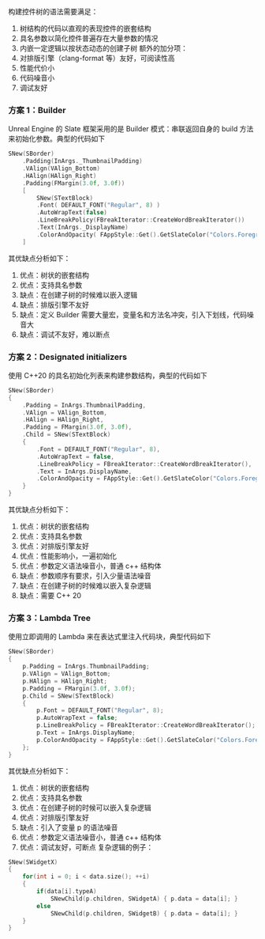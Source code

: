 构建控件树的语法需要满足：
1. 树结构的代码以直观的表现控件的嵌套结构
2. 具名参数以简化控件普遍存在大量参数的情况
3. 内嵌一定逻辑以按状态动态的创建子树
额外的加分项：
1. 对排版引擎（clang-format 等）友好，可阅读性高
2. 性能代价小
3. 代码噪音小
4. 调试友好
### 方案 1：Builder
Unreal Engine 的 Slate 框架采用的是 Builder 模式：串联返回自身的 build 方法来初始化参数。典型的代码如下
```C++
SNew(SBorder)
	.Padding(InArgs._ThumbnailPadding)
	.VAlign(VAlign_Bottom)
	.HAlign(HAlign_Right)
	.Padding(FMargin(3.0f, 3.0f))
	[
		SNew(STextBlock)
		.Font( DEFAULT_FONT("Regular", 8) )
		.AutoWrapText(false)
		.LineBreakPolicy(FBreakIterator::CreateWordBreakIterator())
		.Text(InArgs._DisplayName)
		.ColorAndOpacity( FAppStyle::Get().GetSlateColor("Colors.Foreground") )
	]
```
其优缺点分析如下：
1. 优点：树状的嵌套结构
2. 优点：支持具名参数
3. 缺点：在创建子树的时候难以嵌入逻辑
4. 缺点：排版引擎不友好
5. 缺点：定义 Builder 需要大量宏，变量名和方法名冲突，引入下划线，代码噪音大
6. 缺点：调试不友好，难以断点
### 方案 2：Designated initializers
使用 C++20 的具名初始化列表来构建参数结构，典型的代码如下
```c++
SNew(SBorder) 
{
	.Padding = InArgs.ThumbnailPadding,
	.VAlign = VAlign_Bottom,
	.HAlign = HAlign_Right,
	.Padding = FMargin(3.0f, 3.0f),
	.Child = SNew(STextBlock)
	{
		.Font = DEFAULT_FONT("Regular", 8),
		.AutoWrapText = false,
		.LineBreakPolicy = FBreakIterator::CreateWordBreakIterator(),
		.Text = InArgs.DisplayName,
		.ColorAndOpacity = FAppStyle::Get().GetSlateColor("Colors.Foreground")
	}
}
```
其优缺点分析如下：
1. 优点：树状的嵌套结构
2. 优点：支持具名参数
3. 优点：对排版引擎友好
4. 优点：性能影响小，一遍初始化
5. 优点：参数定义语法噪音小，普通 c++ 结构体
6. 缺点：参数顺序有要求，引入少量语法噪音
7. 缺点：在创建子树的时候难以嵌入复杂逻辑
8. 缺点：需要 C++ 20
### 方案 3：Lambda Tree
使用立即调用的 Lambda 来在表达式里注入代码块，典型代码如下
```c++
SNew(SBorder) 
{
	p.Padding = InArgs.ThumbnailPadding;
	p.VAlign = VAlign_Bottom;
	p.HAlign = HAlign_Right;
	p.Padding = FMargin(3.0f, 3.0f);
	p.Child = SNew(STextBlock)
	{
		p.Font = DEFAULT_FONT("Regular", 8);
		p.AutoWrapText = false;
		p.LineBreakPolicy = FBreakIterator::CreateWordBreakIterator();
		p.Text = InArgs.DisplayName;
		p.ColorAndOpacity = FAppStyle::Get().GetSlateColor("Colors.Foreground");
	};
}
```
其优缺点分析如下：
1. 优点：树状的嵌套结构
2. 优点：支持具名参数
3. 优点：在创建子树的时候可以嵌入复杂逻辑
4. 优点：对排版引擎友好
5. 缺点：引入了变量 p 的语法噪音
6. 优点：参数定义语法噪音小，普通 c++ 结构体
7. 优点：调试友好，可断点
复杂逻辑的例子：
```c++
SNew(SWidgetX)
{
	for(int i = 0; i < data.size(); ++i)
	{
		if(data[i].typeA)
			SNewChild(p.children, SWidgetA) { p.data = data[i]; }
		else
			SNewChild(p.children, SWidgetB) { p.data = data[i]; }
	}
}
```